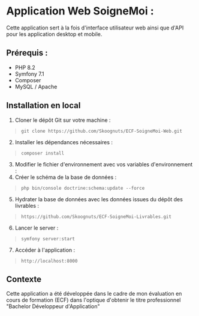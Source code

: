 # Application Web SoigneMoi :

Cette application sert à la fois d'interface utilisateur web ainsi que d'API pour les application desktop et mobile.

## Prérequis :

- PHP 8.2
- Symfony 7.1
- Composer
- MySQL / Apache

## Installation en local

1. Cloner le dépôt Git sur votre machine :

> `git clone https://github.com/Skoognuts/ECF-SoigneMoi-Web.git`
2. Installer les dépendances nécessaires :
> `composer install`
3. Modifier le fichier d'environnement avec vos variables d'environnement :
4. Créer le schéma de la base de données :
> `php bin/console doctrine:schema:update --force`
5. Hydrater la base de données avec les données issues du dépôt des livrables :
> `https://github.com/Skoognuts/ECF-SoigneMoi-Livrables.git`
6. Lancer le server :
> `symfony server:start`
7. Accéder à l'application :
> `http://localhost:8000`

## Contexte

Cette application a été développée dans le cadre de mon évaluation en cours de formation (ECF) dans l'optique d'obtenir le titre professionnel "Bachelor Développeur d'Application"
